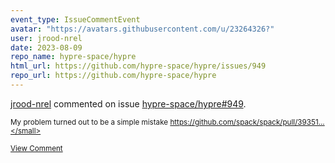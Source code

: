```yaml
---
event_type: IssueCommentEvent
avatar: "https://avatars.githubusercontent.com/u/23264326?"
user: jrood-nrel
date: 2023-08-09
repo_name: hypre-space/hypre
html_url: https://github.com/hypre-space/hypre/issues/949
repo_url: https://github.com/hypre-space/hypre
---
```


<a href='https://github.com/jrood-nrel' target='_blank'>jrood-nrel</a> commented on issue <a href='https://github.com/hypre-space/hypre/issues/949' target='_blank'>hypre-space/hypre#949</a>.

<small>My problem turned out to be a simple mistake https://github.com/spack/spack/pull/39351...</small>

<a href='https://github.com/hypre-space/hypre/issues/949' target='_blank'>View Comment</a>